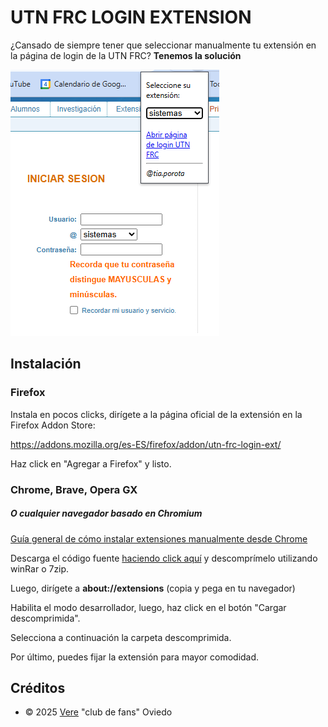 # UTN FRC LOGIN EXTENSION

¿Cansado de siempre tener que seleccionar manualmente tu extensión en la página de login de la UTN FRC?
**Tenemos la solución**

![screenshot](https://github.com/tia-porota/utn-frc-login-ext/blob/main/src/image.png?raw=true)

## Instalación

### Firefox

Instala en pocos clicks, dirígete a la página oficial de la extensión en la Firefox Addon Store:

https://addons.mozilla.org/es-ES/firefox/addon/utn-frc-login-ext/

Haz click en "Agregar a Firefox" y listo.

### Chrome, Brave, Opera GX
##### O cualquier navegador basado en Chromium

[Guía general de cómo instalar extensiones manualmente desde Chrome](https://davidpob99.github.io/blog/2017/08/20/instalar-extensiones-desempaquetadas.html#google-chrome---chromium)


Descarga el código fuente [haciendo click aquí](https://github.com/tia-porota/utn-frc-login-ext/releases/download/chromiumBased/chrome-utn-frc-login-ext.zip) y descomprímelo utilizando winRar o 7zip.

Luego, dirígete a **about://extensions** (copia y pega en tu navegador)


Habilita el modo desarrollador, luego, haz click en el botón "Cargar descomprimida".

Selecciona a continuación la carpeta descomprimida.

Por último, puedes fijar la extensión para mayor comodidad.
## Créditos

- © 2025 [Vere](https://github.com/tia-porota) "club de fans" Oviedo

